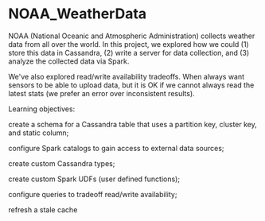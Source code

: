# NOAA_WeatherData

NOAA (National Oceanic and Atmospheric Administration) collects weather data from all over the world. In this project, we explored how we could (1) store this data in Cassandra, (2) write a server for data collection, and (3) analyze the collected data via Spark.

We've also explored read/write availability tradeoffs. When always want sensors to be able to upload data, but it is OK if we cannot always read the latest stats (we prefer an error over inconsistent results).

Learning objectives:

create a schema for a Cassandra table that uses a partition key, cluster key, and static column;

configure Spark catalogs to gain access to external data sources;

create custom Cassandra types;

create custom Spark UDFs (user defined functions);

configure queries to tradeoff read/write availability;

refresh a stale cache
